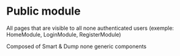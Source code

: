 # Public module

All pages that are visible to all none authenticated users (exemple: HomeModule, LoginModule, RegisterModule)

Composed of Smart & Dump none generic components
